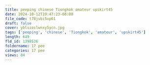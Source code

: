 ```yaml
---
title: peeping chinese Tiongkok amateur upskirt45
date: 2024-10-12T19:47:23-08:00
file_code: t78jvbi5vp61
draft: false
cover: yblvzoslwnxy5ycn.jpg
tags: ['peeping', 'chinese', 'Tiongkok', 'amateur', 'upskirt45']
length: 649
fld_id: 1398536
foldername: 17 pee
categories: 17 pee
views: 84
---
```

